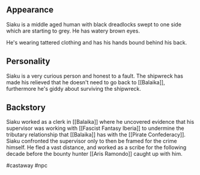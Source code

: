 ## Appearance
Siaku is a middle aged human with black dreadlocks swept to one side which are starting to grey. He has watery brown eyes.

He's wearing tattered clothing and has his hands bound behind his back.

## Personality
Siaku is a very curious person and honest to a fault. The shipwreck has made his relieved that he doesn't need to go back to [[Balaika]], furthermore he's giddy about surviving the shipwreck.
<br>

## Backstory
Siaku worked as a clerk in [[Balaika]] where he uncovered evidence that his supervisor was working with [[Fascist Fantasy Iberia]] to undermine the tributary relationship that [[Balaika]] has with the [[Pirate Confederacy]]. Siaku confronted the supervisor only to then be framed for the crime himself. He fled a vast distance, and worked as a scribe for the following decade before the bounty hunter [[Aris Ramondo]] caught up with him.








#castaway
#npc









